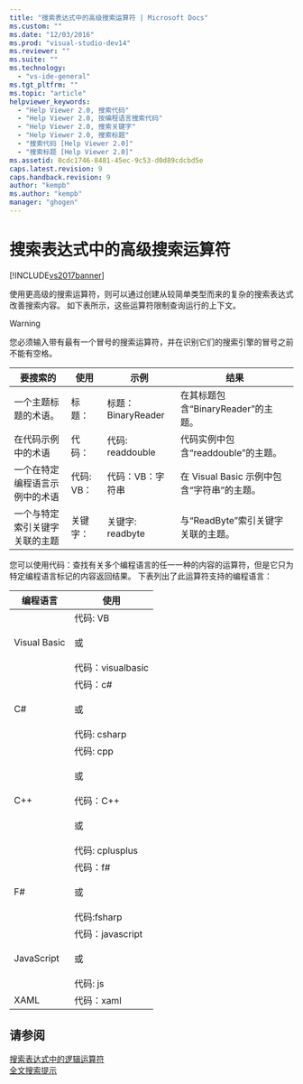 ```yaml
---
title: "搜索表达式中的高级搜索运算符 | Microsoft Docs"
ms.custom: ""
ms.date: "12/03/2016"
ms.prod: "visual-studio-dev14"
ms.reviewer: ""
ms.suite: ""
ms.technology: 
  - "vs-ide-general"
ms.tgt_pltfrm: ""
ms.topic: "article"
helpviewer_keywords: 
  - "Help Viewer 2.0, 搜索代码"
  - "Help Viewer 2.0, 按编程语言搜索代码"
  - "Help Viewer 2.0, 搜索关键字"
  - "Help Viewer 2.0, 搜索标题"
  - "搜索代码 [Help Viewer 2.0]"
  - "搜索标题 [Help Viewer 2.0]"
ms.assetid: 0cdc1746-8481-45ec-9c53-d0d89cdcbd5e
caps.latest.revision: 9
caps.handback.revision: 9
author: "kempb"
ms.author: "kempb"
manager: "ghogen"
---
```

# 搜索表达式中的高级搜索运算符
[!INCLUDE[vs2017banner](../code-quality/includes/vs2017banner.md)]

使用更高级的搜索运算符，则可以通过创建从较简单类型而来的复杂的搜索表达式改善搜索内容。  如下表所示，这些运算符限制查询运行的上下文。  
  
> [!WARNING]
>  您必须输入带有最有一个冒号的搜索运算符，并在识别它们的搜索引擎的冒号之前不能有空格。  
  
|要搜索的|使用|示例|结果|  
|----------|--------|--------|--------|  
|一个主题标题的术语。|标题：|标题：BinaryReader|在其标题包含“BinaryReader”的主题。|  
|在代码示例中的术语|代码：|代码: readdouble|代码实例中包含“readdouble”的主题。|  
|一个在特定编程语言示例中的术语|代码: VB：|代码：VB：字符串|在 Visual Basic 示例中包含“字符串”的主题。|  
|一个与特定索引关键字关联的主题|关键字：|关键字: readbyte|与“ReadByte”索引关键字关联的主题。|  
  
 您可以使用代码：查找有关多个编程语言的任一一种的内容的运算符，但是它只为特定编程语言标记的内容返回结果。  下表列出了此运算符支持的编程语言：  
  
|编程语言|使用|  
|----------|--------|  
|Visual Basic|代码: VB<br /><br /> 或<br /><br /> 代码：visualbasic|  
|C\#|代码：c\#<br /><br /> 或<br /><br /> 代码: csharp|  
|C\+\+|代码: cpp<br /><br /> 或<br /><br /> 代码：C\+\+<br /><br /> 或<br /><br /> 代码: cplusplus|  
|F\#|代码：f\#<br /><br /> 或<br /><br /> 代码:fsharp|  
|JavaScript|代码：javascript<br /><br /> 或<br /><br /> 代码: js|  
|XAML|代码：xaml|  
  
## 请参阅  
 [搜索表达式中的逻辑运算符](../ide/logical-operators-in-search-expressions.md)   
 [全文搜索提示](../ide/full-text-search-tips.md)